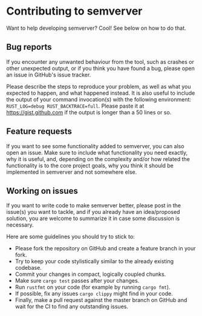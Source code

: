 # Contributing to semverver

Want to help developing semverver? Cool! See below on how to do that.

## Bug reports

If you encounter any unwanted behaviour from the tool, such as crashes or other unexpected
output, or if you think you have found a bug, please open an issue in GitHub's issue
tracker.

Please describe the steps to reproduce your problem, as well as what you expected to
happen, and what happened instead. It is also useful to include the output of your command
invocation(s) with the following environment: `RUST_LOG=debug RUST_BACKTRACE=full`.
Please paste it at https://gist.github.com if the output is longer than a 50 lines or so.

## Feature requests

If you want to see some functionality added to semverver, you can also open an issue. Make
sure to include what functionality you need exactly, why it is useful, and, depending on
the complexity and/or how related the functionality is to the core project goals, why you
think it should be implemented in semverver and not somewhere else.

## Working on issues

If you want to write code to make semverver better, please post in the issue(s) you want
to tackle, and if you already have an idea/proposed solution, you are welcome to summarize
it in case some discussion is necessary.

Here are some guidelines you should try to stick to:

* Please fork the repository on GitHub and create a feature branch in your fork.
* Try to keep your code stylistically similar to the already existing codebase.
* Commit your changes in compact, logically coupled chunks.
* Make sure `cargo test` passes after your changes.
* Run `rustfmt` on your code (for example by running `cargo fmt`).
* If possible, fix any issues `cargo clippy` might find in your code.
* Finally, make a pull request against the master branch on GitHub and wait for the CI to
  find any outstanding issues.
